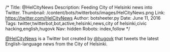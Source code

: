/*
Title: @HelCityNews
Description: Feeding City of Helsinki news into Twitter.
Thumbnail: /content/bots/twitterbots/images/HelCityNews.png
Link: https://twitter.com/HelCityNews
Author: botsheeter.py
Date: June 11, 2016
Tags: twitter,twitterbot,bot,active,helsinki,news,city of helsinki,civic hacking,english,hugovk
Nav: hidden
Robots: index,follow
*/

[@HelCityNews](https://twitter.com/HelCityNews) is a Twitter bot created by [@hugovk](https://twitter.com/hugovk) that tweets the latest English-language news from the City of Helsinki.
